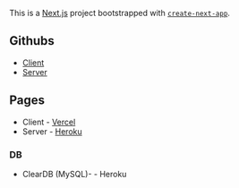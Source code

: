 This is a [Next.js](https://nextjs.org/) project bootstrapped with [`create-next-app`](https://github.com/vercel/next.js/tree/canary/packages/create-next-app).

## Githubs

- [Client](https://github.com/mag1yar/wn-client)
- [Server](https://github.com/mag1yar/wn-server)

## Pages

- Client - [Vercel](https://wn-client-mag1yar.vercel.app/)
- Server - [Heroku](https://wn-server.herokuapp.com/)

### DB
- ClearDB (MySQL)- - Heroku
